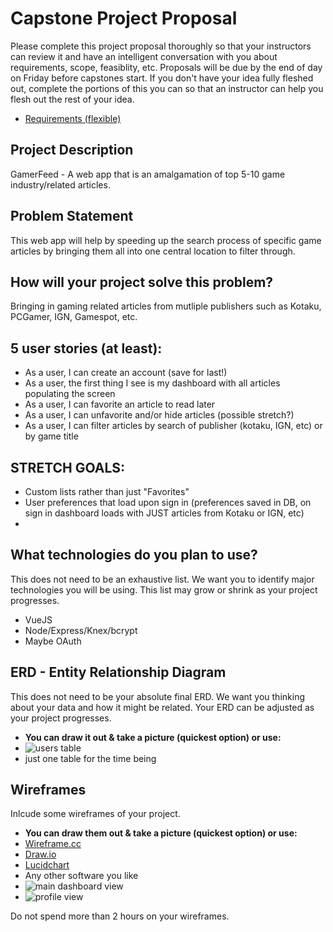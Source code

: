 # Capstone Project Proposal

Please complete this project proposal thoroughly so that your instructors can review it and have an intelligent conversation with you about requirements, scope, feasiblity, etc. Proposals will be due by the end of day on Friday before capstones start. If you don't have your idea fully fleshed out, complete the portions of this you can so that an instructor can help you flesh out the rest of your idea.

* [Requirements (flexible)](https://gist.github.com/matt-winzer/745abaadb509371dfee2a756c8da0c5e)

## Project Description
GamerFeed - A web app that is an amalgamation of top 5-10 game industry/related articles. 


## Problem Statement
This web app will help by speeding up the search process of specific game articles by bringing them all into one central location to filter through.


## How will your project solve this problem?
Bringing in gaming related articles from mutliple publishers such as Kotaku, PCGamer, IGN, Gamespot, etc.


## 5 user stories (at least):

* As a user, I can create an account (save for last!)
* As a user, the first thing I see is my dashboard with all articles populating the screen
* As a user, I can favorite an article to read later
* As a user, I can unfavorite and/or hide articles (possible stretch?)
* As a user, I can filter articles by search of publisher (kotaku, IGN, etc) or by game title

## STRETCH GOALS:
* Custom lists rather than just "Favorites" 
* User preferences that load upon sign in (preferences saved in DB, on sign in dashboard loads with JUST articles from Kotaku or IGN, etc)
*


## What technologies do you plan to use?

This does not need to be an exhaustive list. We want you to identify major technologies you will be using. This list may grow or shrink as your project progresses.

* VueJS
* Node/Express/Knex/bcrypt
* Maybe OAuth

## ERD - Entity Relationship Diagram

This does not need to be your absolute final ERD. We want you thinking about your data and how it might be related. Your ERD can be adjusted as your project progresses. 
* **You can draw it out & take a picture (quickest option) or use:**
* ![users table](https://i.imgur.com/BQiByFg.png)
* just one table for the time being



## Wireframes

Inlcude some wireframes of your project.
* **You can draw them out & take a picture (quickest option) or use:**
* [Wireframe.cc](https://wireframe.cc/)
* [Draw.io](https://www.draw.io/)
* [Lucidchart](https://www.lucidchart.com/)
* Any other software you like
* ![main dashboard view](https://imgur.com/brIIz1I)
* ![profile view](https://imgur.com/XJ0cqSI)

Do not spend more than 2 hours on your wireframes.

